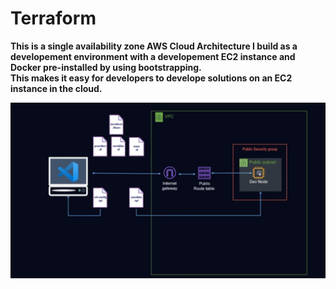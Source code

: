 # Terraform
**This is a single availability zone AWS Cloud Architecture I build as a developement environment with a developement EC2 instance and Docker pre-installed by using bootstrapping.** <br/>
**This makes it easy for developers to develope solutions on an EC2 instance in the cloud.**

![This is an image](https://github.com/Calebio/Terraform/blob/main/Dev-Archi.png)
